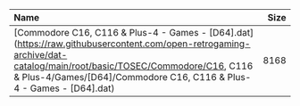 |Name|Size|
|:---|---:|
|[Commodore C16, C116 & Plus-4 - Games - [D64].dat](https://raw.githubusercontent.com/open-retrogaming-archive/dat-catalog/main/root/basic/TOSEC/Commodore/C16, C116 & Plus-4/Games/[D64]/Commodore C16, C116 & Plus-4 - Games - [D64].dat)|8168|
